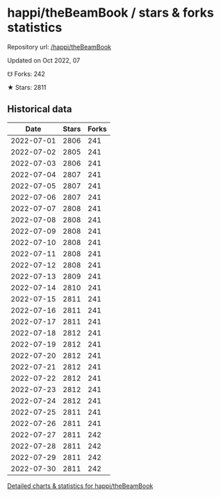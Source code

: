 # happi/theBeamBook / stars & forks statistics

Repository url: [/happi/theBeamBook](https://github.com/happi/theBeamBook)

Updated on Oct 2022, 07

☋ Forks: 242

★ Stars: 2811

## Historical data
| Date | Stars | Forks |
|------|-------|-------|
| 2022-07-01 | 2806 | 241 | 
| 2022-07-02 | 2805 | 241 | 
| 2022-07-03 | 2806 | 241 | 
| 2022-07-04 | 2807 | 241 | 
| 2022-07-05 | 2807 | 241 | 
| 2022-07-06 | 2807 | 241 | 
| 2022-07-07 | 2808 | 241 | 
| 2022-07-08 | 2808 | 241 | 
| 2022-07-09 | 2808 | 241 | 
| 2022-07-10 | 2808 | 241 | 
| 2022-07-11 | 2808 | 241 | 
| 2022-07-12 | 2808 | 241 | 
| 2022-07-13 | 2809 | 241 | 
| 2022-07-14 | 2810 | 241 | 
| 2022-07-15 | 2811 | 241 | 
| 2022-07-16 | 2811 | 241 | 
| 2022-07-17 | 2811 | 241 | 
| 2022-07-18 | 2812 | 241 | 
| 2022-07-19 | 2812 | 241 | 
| 2022-07-20 | 2812 | 241 | 
| 2022-07-21 | 2812 | 241 | 
| 2022-07-22 | 2812 | 241 | 
| 2022-07-23 | 2812 | 241 | 
| 2022-07-24 | 2812 | 241 | 
| 2022-07-25 | 2811 | 241 | 
| 2022-07-26 | 2811 | 241 | 
| 2022-07-27 | 2811 | 242 | 
| 2022-07-28 | 2811 | 242 | 
| 2022-07-29 | 2811 | 242 | 
| 2022-07-30 | 2811 | 242 | 


[Detailed charts & statistics for happi/theBeamBook](https://reviewgithub.com/rep/happi/theBeamBook)
